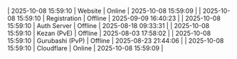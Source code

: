 | 2025-10-08 15:59:10 | Website | Online | 2025-10-08 15:59:09 |
| 2025-10-08 15:59:10 | Registration | Offline | 2025-09-09 16:40:23 |
| 2025-10-08 15:59:10 | Auth Server | Offline | 2025-08-18 09:33:31 |
| 2025-10-08 15:59:10 | Kezan (PvE) | Offline | 2025-08-03 17:58:02 |
| 2025-10-08 15:59:10 | Gurubashi (PvP) | Offline | 2025-08-23 21:44:06 |
| 2025-10-08 15:59:10 | Cloudflare | Online | 2025-10-08 15:59:09 |

